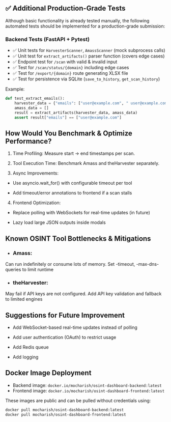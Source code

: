 ## ✅ Additional Production-Grade Tests

Although basic functionality is already tested manually, the following automated tests should be implemented for a production-grade submission:

### Backend Tests (FastAPI + Pytest)
- ✅ Unit tests for `HarvesterScanner`, `AmassScanner` (mock subprocess calls)
- ✅ Unit test for `extract_artifacts()` parser function (covers edge cases)
- ✅ Endpoint test for `/scan` with valid & invalid input
- ✅ Test for `/scan/status/{domain}` including edge cases
- ✅ Test for `/export/{domain}` route generating XLSX file
- ✅ Test for persistence via SQLite (`save_to_history`, `get_scan_history`)

Example:
```python
def test_extract_emails():
    harvester_data = {"emails": ["user@example.com", " user@example.com "]}
    amass_data = []
    result = extract_artifacts(harvester_data, amass_data)
    assert result["emails"] == ["user@example.com"]
```

## How Would You Benchmark & Optimize Performance?

1. Time Profiling: Measure start → end timestamps per scan.

2. Tool Execution Time: Benchmark Amass and theHarvester separately.

3. Async Improvements:

- Use asyncio.wait_for() with configurable timeout per tool

- Add timeout/error annotations to frontend if a scan stalls

4. Frontend Optimization:

- Replace polling with WebSockets for real-time updates (in future)

- Lazy load large JSON outputs inside modals

## Known OSINT Tool Bottlenecks & Mitigations

- ### Amass:	
Can run indefinitely or consume lots of memory.	 Set -timeout, -max-dns-queries to limit runtime

- ### theHarvester:
May fail if API keys are not configured.	Add API key validation and fallback to limited engines


##  Suggestions for Future Improvement

- Add WebSocket-based real-time updates instead of polling

- Add user authentication (OAuth) to restrict usage

- Add Redis queue 

- Add logging 

## Docker Image Deployment

- Backend image: `docker.io/mocharish/osint-dashboard-backend:latest`
- Frontend image: `docker.io/mocharish/osint-dashboard-frontend:latest`

These images are public and can be pulled without credentials using:

```bash
docker pull mocharish/osint-dashboard-backend:latest
docker pull mocharish/osint-dashboard-frontend:latest
```